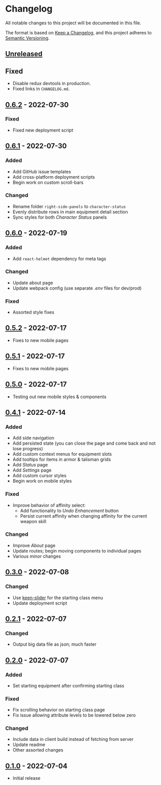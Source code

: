 # Changelog

All notable changes to this project will be documented in this file.

The format is based on [Keep a Changelog][keep-a-changelog], and this project adheres to [Semantic Versioning][semver].

## [Unreleased]
## Fixed
- Disable redux devtools in production.
- Fixed links in `CHANGELOG.md`.


## [0.6.2] - 2022-07-30
### Fixed 
- Fixed new deployment script


## [0.6.1] - 2022-07-30
### Added
- Add GitHub issue templates
- Add cross-platform deployment scripts
- Begin work on custom scroll-bars
### Changed 
- Rename folder `right-side-panels` to `character-status`
- Evenly distribute rows in main equipment detail section
- Sync styles for both *Character Status* panels


## [0.6.0] - 2022-07-19
### Added
- Add `react-helmet` dependency for meta tags
### Changed
- Update about page
- Update webpack config (use separate *.env* files for dev/prod)
### Fixed
- Assorted style fixes


## [0.5.2] - 2022-07-17
- Fixes to new mobile pages


## [0.5.1] - 2022-07-17
- Fixes to new mobile pages

## [0.5.0] - 2022-07-17
- Testing out new mobile styles & components


## [0.4.1] - 2022-07-14
### Added
- Add side navigation
- Add persisted state (you can close the page and come back and not lose progress)
- Add custom context menus for equipment slots
- Add tooltips for items in armor & talisman grids
- Add *Status* page
- Add *Settings* page
- Add custom cursor styles
- Begin work on mobile styles
### Fixed
- Improve behavior of affinity select:
    - Add functionality to *Undo Enhancement* button
    - Persist current affinity when changing affinity for the current weapon skill
### Changed
- Improve *About* page
- Update routes; begin moving components to individual pages
- Various minor changes


## [0.3.0] - 2022-07-08
### Changed
- Use [keen-slider][keen-slider] for the starting class menu
- Update deployment script


## [0.2.1] - 2022-07-07
### Changed
- Output big data file as json; much faster


## [0.2.0] - 2022-07-07
### Added
- Set starting equipment after confirming starting class
### Fixed
- Fix scrolling behavior on starting class page
- Fix issue allowing attribute levels to be lowered below zero
### Changed
- Include data in client build instead of fetching from server
- Update readme
- Other assorted changes


## [0.1.0] - 2022-07-04
- Initial release


[keep-a-changelog]: https://keepachangelog.com/en/1.0.0/
[semver]: https://semver.org/spec/v2.0.0.html
[keen-slider]: https://github.com/rcbyr/keen-slider
[usehooks-ts]: https://github.com/juliencrn/usehooks-ts
[react-hotkeys-hook]: https://github.com/JohannesKlauss/react-hotkeys-hook

[Unreleased]: https://github.com/olivierlacan/keep-a-changelog/compare/v0.6.2...HEAD
[0.6.2]: https://github.com/tcd/elden-ring-app/compare/v0.6.1...v0.6.2 
[0.6.1]: https://github.com/tcd/elden-ring-app/compare/v0.6.0...v0.6.1 
[0.6.0]: https://github.com/tcd/elden-ring-app/compare/v0.5.2...v0.6.0 
[0.5.2]: https://github.com/tcd/elden-ring-app/compare/v0.5.1...v0.5.2 
[0.5.1]: https://github.com/tcd/elden-ring-app/compare/v0.5.0...v0.5.1 
[0.5.0]: https://github.com/tcd/elden-ring-app/compare/v0.4.1...v0.5.0 
[0.4.1]: https://github.com/tcd/elden-ring-app/compare/v0.3.0...v0.4.1 
[0.3.0]: https://github.com/tcd/elden-ring-app/compare/v0.2.1...v0.3.0 
[0.2.1]: https://github.com/tcd/elden-ring-app/compare/v0.2.0...v0.2.1 
[0.2.0]: https://github.com/tcd/elden-ring-app/compare/v0.1.0...v0.2.0 
[0.1.0]: https://github.com/tcd/elden-ring-app/releases/v0.1.0
